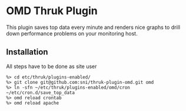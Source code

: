 # OMD Thruk Plugin

This plugin saves top data every minute and renders nice graphs to drill down
performance problems on your monitoring host.

## Installation

All steps have to be done as site user

    %> cd etc/thruk/plugins-enabled/
    %> git clone git@github.com:sni/thruk-plugin-omd.git omd
    %> ln -sfn ~/etc/thruk/plugins-enabled/omd/cron ~/etc/cron.d/save_top_data
    %> omd reload crontab
    %> omd reload apache
